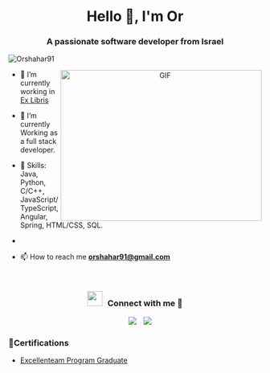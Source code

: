 <h1 align="center">Hello 👋, I'm Or </h1>

<h3 align="center">A passionate software developer from Israel</h3>

<p align="left"> <img src="https://komarev.com/ghpvc/?username=Orshahar91&label=Profile%20views&color=0e75b6&style=flat" alt="Orshahar91" /> </p>

<a target="_blank" align="center">
  <img align="right" top="500" height="300" width="400" alt="GIF" src="https://media.giphy.com/media/SWoSkN6DxTszqIKEqv/giphy.gif">
</a>

- 🔭 I’m currently working in <a href="https://exlibrisgroup.com/" target="blank">Ex Libris</a>

- 🌱 I’m currently Working as a full stack developer.

- 🌱 Skills: Java, Python, C/C++, JavaScript/TypeScript, Angular, Spring, HTML/CSS, SQL.
- 
- 📫 How to reach me **orshahar91@gmail.com**

<!-- - 📄 Know about my experiences <a href="https://github.com/Orshahar91/Me/blob/master/Resume.pdf" target="blank">Resume</a> -->
<br/>
<h3 align="center" > <img src="https://media.giphy.com/media/iY8CRBdQXODJSCERIr/giphy.gif" width="30" height="30" style="margin-right: 10px;">Connect with me 🤝 </h3>

<p align="center">

 <div align="center"  class="icons-social" style="margin-left: 10px;">
        <a style="margin-left: 10px;"  target="_blank" href="https://www.linkedin.com/in/or-shahar-exl/">
			<img src="https://img.icons8.com/doodle/40/000000/linkedin--v2.png"></a>
        <a style="margin-left: 10px;" target="_blank" href="https://github.com/Orshahar91">
		<img src="https://img.icons8.com/doodle/40/000000/github--v1.png"></a>
<!-- 		<a style="margin-left: 5px;" target="_blank" href="https://github.com/Orshahar91/Me/blob/master/Resume.pdf">
					<img src="https://img.icons8.com/plasticine/0.5x/resume.png" ></a> -->
      </div>

</p>


### :memo:Certifications
- [Excellenteam Program Graduate](https://credly.com/badges/f7b3edd9-a805-49a6-92dd-7d058de4af75/public_url)

